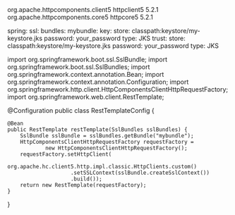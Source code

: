 <dependencies>
    <dependency>
        <groupId>org.apache.httpcomponents.client5</groupId>
        <artifactId>httpclient5</artifactId>
        <version>5.2.1</version>
    </dependency>
    <dependency>
        <groupId>org.apache.httpcomponents.core5</groupId>
        <artifactId>httpcore5</artifactId>
        <version>5.2.1</version>
    </dependency>
</dependencies>











spring:
  ssl:
    bundles:
      mybundle:
        key:
          store: classpath:keystore/my-keystore.jks
          password: your_password
          type: JKS
        trust:
          store: classpath:keystore/my-keystore.jks
          password: your_password
          type: JKS





import org.springframework.boot.ssl.SslBundle;
import org.springframework.boot.ssl.SslBundles;
import org.springframework.context.annotation.Bean;
import org.springframework.context.annotation.Configuration;
import org.springframework.http.client.HttpComponentsClientHttpRequestFactory;
import org.springframework.web.client.RestTemplate;

@Configuration
public class RestTemplateConfig {

    @Bean
    public RestTemplate restTemplate(SslBundles sslBundles) {
        SslBundle sslBundle = sslBundles.getBundle("mybundle");
        HttpComponentsClientHttpRequestFactory requestFactory =
                new HttpComponentsClientHttpRequestFactory();
        requestFactory.setHttpClient(
                org.apache.hc.client5.http.impl.classic.HttpClients.custom()
                        .setSSLContext(sslBundle.createSslContext())
                        .build());
        return new RestTemplate(requestFactory);
    }
}
